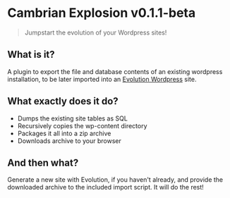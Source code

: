 # Cambrian Explosion v0.1.1-beta
> Jumpstart the evolution of your Wordpress sites!

## What is it?
A plugin to export the file and database contents of an existing wordpress installation, to be later imported into an [Evolution Wordpress](https://github.com/evolution/wordpress) site.

## What exactly does it do?
* Dumps the existing site tables as SQL
* Recursively copies the wp-content directory
* Packages it all into a zip archive
* Downloads archive to your browser

## And then what?
Generate a new site with Evolution, if you haven't already, and provide the downloaded archive to the included import script. It will do the rest!
